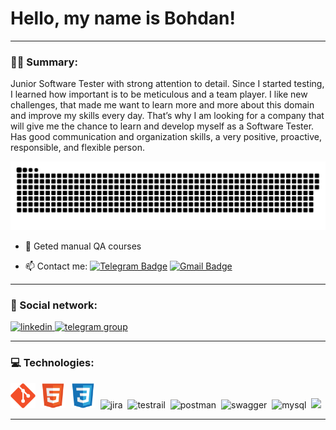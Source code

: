 
# Hello, my name is Bohdan!

---

### :man_technologist: Summary:

Junior Software Tester with strong attention to detail. Since I started testing, I learned how important is to be meticulous and a team player. I like new challenges, that made me want to learn more and more about this domain and improve my skills every day. That’s why I am looking for a company that will give me the chance to learn and develop myself as a Software Tester. Has good communication and organization skills, a very positive, proactive, responsible, and flexible person.

<p align="center">
 <img width="600" src="assets/github-snake.svg" alt="snake"/>
</p>

- :seedling: Geted manual QA courses


- :mailbox: Contact me: [![Telegram Badge](https://img.shields.io/badge/-bohdanchumak-blue?style=flat&logo=Telegram&logoColor=white)](https://t.me/fakeflame) [![Gmail Badge](https://img.shields.io/badge/-Gmail-red?style=flat&logo=Gmail&logoColor=white)](mailto:3e15b.chumak@gmail.com)

---

### 🤝 Social network:

  <div id="badges">
    <a href="https://www.linkedin.com/in/bohdan-chumak-02b321290/" target="_blank">
      <img src="https://cdn-icons-png.flaticon.com/512/2504/2504799.png" width="40" height="40" alt="linkedin" />
    </a>
      </a>
    <a href="https://t.me/fakeflame" target="_blank">
      <img src="https://cdn-icons-png.flaticon.com/512/2111/2111646.png" width="40" height="40" alt="telegram group" />
    </a>
  </div>

---

### 💻 Technologies:

<div>
  <img src="https://github.com/devicons/devicon/blob/master/icons/git/git-original.svg" title="git" alt="git" width="40" height="40"/>&nbsp
  <img src="https://github.com/devicons/devicon/blob/master/icons/html5/html5-original.svg" title="html5" alt="html5" width="40" height="40"/>&nbsp
  <img src="https://github.com/devicons/devicon/blob/master/icons/css3/css3-original.svg" title="css" alt="css" width="40" height="40"/>&nbsp
  <img src="https://media.gurock.com/gk-media/logos/jira-logo.svg" title="jira" alt="jira" width="40" height="40"/>&nbsp
  <img src="https://media.gurock.com/gk-media/logos/TestRail%20Logo%20Square.svg" alt="testrail" width="40" height="40"/>&nbsp
  <img src="https://user-images.githubusercontent.com/7853266/44114706-9c72dd08-9fd1-11e8-8d9d-6d9d651c75ad.png" alt="postman" width="40" height="40"/>&nbsp
  <img src="https://avatars0.githubusercontent.com/u/7658037?v=3&s=200" alt="swagger" width="40" height="40"/>&nbsp
  <img src="https://labs.mysql.com/common/logos/mysql-logo.svg?v2" alt="mysql" width="40" height="40"/>&nbsp
  <img src="https://upload.wikimedia.org/wikipedia/commons/3/33/Figma-logo.svg" height="40"/>&nbsp;
</div>

---



